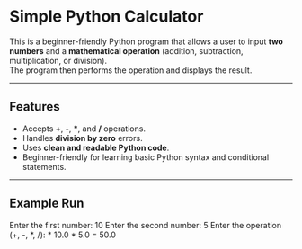 # Simple Python Calculator

This is a beginner-friendly Python program that allows a user to input **two numbers** and a **mathematical operation** (addition, subtraction, multiplication, or division).  
The program then performs the operation and displays the result.

---

## Features
- Accepts **+**, **-**, **\***, and **/** operations.
- Handles **division by zero** errors.
- Uses **clean and readable Python code**.
- Beginner-friendly for learning basic Python syntax and conditional statements.

---

## Example Run
Enter the first number: 10
Enter the second number: 5
Enter the operation (+, -, *, /): *
10.0 * 5.0 = 50.0
